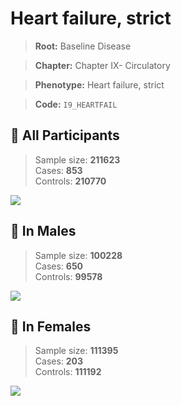 # Heart failure, strict

> **Root:** Baseline Disease  

> **Chapter:** Chapter IX- Circulatory  

> **Phenotype:** Heart failure, strict  

> **Code:** `I9_HEARTFAIL`

## 🧪 All Participants  
> Sample size: **211623**  
> Cases: **853**  
> Controls: **210770**
<img src="/Disease/Figures/ALL/Baseline/I9_HEARTFAIL.png"/>
<CsvTable src="/public/Disease/Data/ALL/Baseline/LG_I9_HEARTFAIL.csv" label="🔍 View full results" />

## 👨 In Males  
> Sample size: **100228**  
> Cases: **650**  
> Controls: **99578**
<img src="/Disease/Figures/Male/Baseline/I9_HEARTFAIL.png"/>
<CsvTable src="/public/Disease/Data/Male/Baseline/LG_I9_HEARTFAIL.csv" label="🔍 View full results" />

## 👩 In Females  
> Sample size: **111395**  
> Cases: **203**  
> Controls: **111192**
<img src="/Disease/Figures/Female/Baseline/I9_HEARTFAIL.png"/>
<CsvTable src="/public/Disease/Data/Female/Baseline/LG_I9_HEARTFAIL.csv" label="🔍 View full results" />

